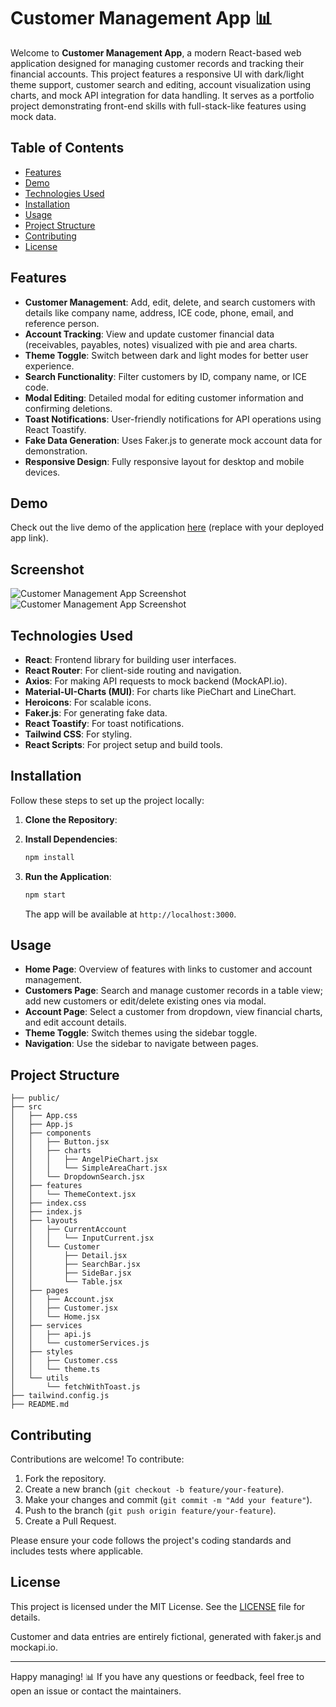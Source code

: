 # Customer Management App 📊

Welcome to **Customer Management App**, a modern React-based web application designed for managing customer records and tracking their financial accounts. This project features a responsive UI with dark/light theme support, customer search and editing, account visualization using charts, and mock API integration for data handling. It serves as a portfolio project demonstrating front-end skills with full-stack-like features using mock data.

## Table of Contents

- [Features](#features)
- [Demo](#demo)
- [Technologies Used](#technologies-used)
- [Installation](#installation)
- [Usage](#usage)
- [Project Structure](#project-structure)
- [Contributing](#contributing)
- [License](#license)

## Features

- **Customer Management**: Add, edit, delete, and search customers with details like company name, address, ICE code, phone, email, and reference person.
- **Account Tracking**: View and update customer financial data (receivables, payables, notes) visualized with pie and area charts.
- **Theme Toggle**: Switch between dark and light modes for better user experience.
- **Search Functionality**: Filter customers by ID, company name, or ICE code.
- **Modal Editing**: Detailed modal for editing customer information and confirming deletions.
- **Toast Notifications**: User-friendly notifications for API operations using React Toastify.
- **Fake Data Generation**: Uses Faker.js to generate mock account data for demonstration.
- **Responsive Design**: Fully responsive layout for desktop and mobile devices.

## Demo

Check out the live demo of the application [here](https://allinone-pro.netlify.app/) (replace with your deployed app link).

## Screenshot

![Customer Management App Screenshot](./public/a_app-gif-2.gif)
![Customer Management App Screenshot](./public/a_app-gif-1.gif)

## Technologies Used

- **React**: Frontend library for building user interfaces.
- **React Router**: For client-side routing and navigation.
- **Axios**: For making API requests to mock backend (MockAPI.io).
- **Material-UI-Charts (MUI)**: For charts like PieChart and LineChart.
- **Heroicons**: For scalable icons.
- **Faker.js**: For generating fake data.
- **React Toastify**: For toast notifications.
- **Tailwind CSS**: For styling.
- **React Scripts**: For project setup and build tools.

## Installation

Follow these steps to set up the project locally:

1. **Clone the Repository**:

2. **Install Dependencies**:

   ```bash
   npm install
   ```

3. **Run the Application**:
   ```bash
   npm start
   ```
   The app will be available at `http://localhost:3000`.

## Usage

- **Home Page**: Overview of features with links to customer and account management.
- **Customers Page**: Search and manage customer records in a table view; add new customers or edit/delete existing ones via modal.
- **Account Page**: Select a customer from dropdown, view financial charts, and edit account details.
- **Theme Toggle**: Switch themes using the sidebar toggle.
- **Navigation**: Use the sidebar to navigate between pages.

## Project Structure

```
├── public/
├── src
│   ├── App.css
│   ├── App.js
│   ├── components
│   │   ├── Button.jsx
│   │   ├── charts
│   │   │   ├── AngelPieChart.jsx
│   │   │   └── SimpleAreaChart.jsx
│   │   └── DropdownSearch.jsx
│   ├── features
│   │   └── ThemeContext.jsx
│   ├── index.css
│   ├── index.js
│   ├── layouts
│   │   ├── CurrentAccount
│   │   │   └── InputCurrent.jsx
│   │   └── Customer
│   │       ├── Detail.jsx
│   │       ├── SearchBar.jsx
│   │       ├── SideBar.jsx
│   │       └── Table.jsx
│   ├── pages
│   │   ├── Account.jsx
│   │   ├── Customer.jsx
│   │   └── Home.jsx
│   ├── services
│   │   ├── api.js
│   │   └── customerServices.js
│   ├── styles
│   │   ├── Customer.css
│   │   └── theme.ts
│   └── utils
│       └── fetchWithToast.js
├── tailwind.config.js
├── README.md
```

## Contributing

Contributions are welcome! To contribute:

1. Fork the repository.
2. Create a new branch (`git checkout -b feature/your-feature`).
3. Make your changes and commit (`git commit -m "Add your feature"`).
4. Push to the branch (`git push origin feature/your-feature`).
5. Create a Pull Request.

Please ensure your code follows the project's coding standards and includes tests where applicable.

## License

This project is licensed under the MIT License. See the [LICENSE](LICENSE) file for details.

Customer and data entries are entirely fictional, generated with faker.js and mockapi.io.

---

Happy managing! 📊 If you have any questions or feedback, feel free to open an issue or contact the maintainers.
